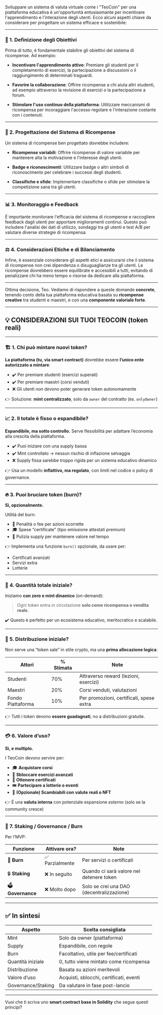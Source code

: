 Sviluppare un sistema di valuta virtuale come i "TeoCoin" per una piattaforma educativa è un'opportunità entusiasmante per incentivare l'apprendimento e l'interazione degli utenti. Ecco alcuni aspetti chiave da considerare per progettare un sistema efficace e sostenibile:

---

### 🎯 1. Definizione degli Obiettivi

Prima di tutto, è fondamentale stabilire gli obiettivi del sistema di ricompense. Ad esempio:

* **Incentivare l'apprendimento attivo**: Premiare gli studenti per il completamento di esercizi, la partecipazione a discussioni o il raggiungimento di determinati traguardi.

* **Favorire la collaborazione**: Offrire ricompense a chi aiuta altri studenti, ad esempio attraverso la revisione di esercizi o la partecipazione a forum.

* **Stimolare l'uso continuo della piattaforma**: Utilizzare meccanismi di ricompensa per incoraggiare l'accesso regolare e l'interazione costante con i contenuti.

---

### 🧩 2. Progettazione del Sistema di Ricompense

Un sistema di ricompense ben progettato dovrebbe includere:

* **Ricompense variabili**: Offrire ricompense di valore variabile per mantenere alta la motivazione e l'interesse degli utenti.

* **Badge e riconoscimenti**: Utilizzare badge o altri simboli di riconoscimento per celebrare i successi degli studenti.

* **Classifiche e sfide**: Implementare classifiche o sfide per stimolare la competizione sana tra gli utenti.

---

### 📊 3. Monitoraggio e Feedback

È importante monitorare l'efficacia del sistema di ricompense e raccogliere feedback dagli utenti per apportare miglioramenti continui. Questo può includere l'analisi dei dati di utilizzo, sondaggi tra gli utenti e test A/B per valutare diverse strategie di ricompensa.

---

### ⚖️ 4. Considerazioni Etiche e di Bilanciamento

Infine, è essenziale considerare gli aspetti etici e assicurarsi che il sistema di ricompense non crei dipendenza o disuguaglianze tra gli utenti. Le ricompense dovrebbero essere equilibrate e accessibili a tutti, evitando di penalizzare chi ha meno tempo o risorse da dedicare alla piattaforma.

---

Ottima decisione, Teo. Vediamo di rispondere a queste domande **concrete**, tenendo conto della tua piattaforma educativa basata su **ricompense creative** tra studenti e maestri, e con una **componente valoriale forte**.

---

## 💡 CONSIDERAZIONI SUI TUOI TEOCOIN (token reali)

---

### 🏗️ **1. Chi può mintare nuovi token?**

**La piattaforma (tu, via smart contract)** dovrebbe essere **l’unico ente autorizzato a mintare**:

* ✔️ Per premiare studenti (esercizi superati)
* ✔️ Per premiare maestri (corsi venduti)
* ❌ Gli utenti *non devono* poter generare token autonomamente

👉 Soluzione: **mint centralizzato**, solo da `owner` del contratto (es. `onlyOwner`)

---

### 📈 **2. Il totale è fisso o espandibile?**

**Espandibile, ma sotto controllo.**
Serve flessibilità per adattare l’economia alla crescita della piattaforma.

* ✔️ Puoi iniziare con una supply bassa
* ✔️ Mint controllato → nessun rischio di inflazione selvaggia
* ❌ Supply fissa sarebbe troppo rigida per un sistema educativo dinamico

👉 Usa un modello **inflattivo, ma regolato**, con limiti nel codice o policy di governance.

---

### 🔥 **3. Puoi bruciare token (burn)?**

**Sì, opzionalmente.**

Utilità del burn:

* 🔁 Penalità o fee per azioni scorrette
* 🎓 Spese “certificate” (tipo emissione attestati premium)
* 🧹 Pulizia supply per mantenere valore nel tempo

👉 Implementa una funzione `burn()` opzionale, da usare per:

* Certificati avanzati
* Servizi extra
* Lotterie

---

### 🔢 **4. Quantità totale iniziale?**

Iniziamo **con zero e mint dinamico** (on-demand):

> Ogni token entra in circolazione **solo come ricompensa o vendita reale**.

✔️ Questo è perfetto per un ecosistema educativo, meritocratico e scalabile.

---

### 🎁 **5. Distribuzione iniziale?**

Non serve una “token sale” in stile crypto, ma una **prima allocazione logica**:

| Attori            | % Stimata | Note                                     |
| ----------------- | --------- | ---------------------------------------- |
| Studenti          | 70%       | Attraverso reward (lezioni, esercizi)    |
| Maestri           | 20%       | Corsi venduti, valutazioni               |
| Fondo Piattaforma | 10%       | Per promozioni, certificati, spese extra |

👉 Tutti i token devono **essere guadagnati**, no a distribuzioni gratuite.

---

### 💳 **6. Valore d’uso?**

**Sì, e multiplo.**

I TeoCoin devono servire per:

* 🎓 **Acquistare corsi**
* 🧠 **Sbloccare esercizi avanzati**
* 🪪 **Ottenere certificati**
* 🎟️ **Partecipare a lotterie o eventi**
* 🔄 **(Opzionale) Scambiabili con valute reali o NFT**

👉 È una **valuta interna** con potenziale espansione *esterno* (solo se la community cresce)

---

### 🧱 **7. Staking / Governance / Burn**

Per l’MVP:

| Funzione           | Attivare ora?  | Note                                      |
| ------------------ | -------------- | ----------------------------------------- |
| 🔄 **Burn**        | ✅ Parzialmente | Per servizi o certificati                 |
| 🔒 **Staking**     | ❌ In seguito   | Quando ci sarà valore nel detenere token  |
| 🗳️ **Governance** | ❌ Molto dopo   | Solo se crei una DAO (decentralizzazione) |

---

## ✅ In sintesi

| Aspetto            | Scelta consigliata                      |
| ------------------ | --------------------------------------- |
| Mint               | Solo da owner (piattaforma)             |
| Supply             | Espandibile, con regole                 |
| Burn               | Facoltativo, utile per fee/certificati  |
| Quantità iniziale  | 0, tutto viene mintato come ricompensa  |
| Distribuzione      | Basata su azioni meritevoli             |
| Valore d’uso       | Acquisti, sblocchi, certificati, eventi |
| Governance/Staking | Da valutare in fase post-lancio         |

---

Vuoi che ti scriva uno **smart contract base in Solidity** che segue questi principi?




